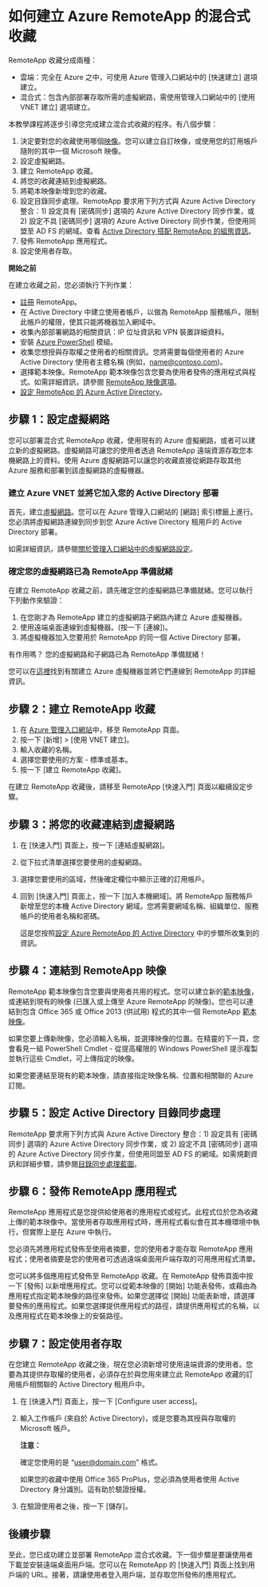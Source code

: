 <properties 
	pageTitle="如何建立 Azure RemoteApp 的混合式收藏" 
	description="了解如何建立連接內部網路的 RemoteApp 部署。" 
	services="remoteapp" 
	documentationCenter="" 
	authors="lizap" 
	manager="mbaldwin" 
	editor=""/>

<tags 
	ms.service="remoteapp" 
	ms.workload="compute" 
	ms.tgt_pltfrm="na" 
	ms.devlang="na" 
	ms.topic="article" 
	ms.date="05/28/2015" 
	ms.author="elizapo"/>

# 如何建立 Azure RemoteApp 的混合式收藏

RemoteApp 收藏分成兩種：

- 雲端：完全在 Azure 之中，可使用 Azure 管理入口網站中的 [快速建立] 選項建立。  
- 混合式：包含內部部署存取所需的虛擬網路，需使用管理入口網站中的 [使用 VNET 建立] 選項建立。

本教學課程將逐步引導您完成建立混合式收藏的程序。有八個步驟：

1.	決定要對您的收藏使用哪個[映像](remoteapp-imageoptions.md)。您可以建立自訂映像，或使用您的訂用帳戶隨附的其中一個 Microsoft 映像。
2. 設定虛擬網路。
2.	建立 RemoteApp 收藏。
2.	將您的收藏連結到虛擬網路。
3.	將範本映像新增到您的收藏。
4.	設定目錄同步處理。RemoteApp 要求用下列方式與 Azure Active Directory 整合：1) 設定具有 [密碼同步] 選項的 Azure Active Directory 同步作業，或 2) 設定不具 [密碼同步] 選項的 Azure Active Directory 同步作業，但使用同盟至 AD FS 的網域。查看 [Active Directory 搭配 RemoteApp 的組態資訊](remoteapp-ad.md)。
5.	發佈 RemoteApp 應用程式。
6.	設定使用者存取。

**開始之前**

在建立收藏之前，您必須執行下列作業：

- [註冊](http://azure.microsoft.com/services/remoteapp/) RemoteApp。 
- 在 Active Directory 中建立使用者帳戶，以做為 RemoteApp 服務帳戶。限制此帳戶的權限，使其只能將機器加入網域中。
- 收集內部部署網路的相關資訊：IP 位址資訊和 VPN 裝置詳細資料。
- 安裝 [Azure PowerShell](../install-configure-powershell.md) 模組。
- 收集您想授與存取權之使用者的相關資訊。您將需要每個使用者的 Azure Active Directory 使用者主體名稱 (例如，name@contoso.com)。
- 選擇範本映像。RemoteApp 範本映像包含您要為使用者發佈的應用程式與程式。如需詳細資訊，請參閱 [RemoteApp 映像選項](remoteapp-imageoptions.md)。 
- [設定 RemoteApp 的 Azure Active Directory](remoteapp-ad.md)。



## 步驟 1：設定虛擬網路
您可以部署混合式 RemoteApp 收藏，使用現有的 Azure 虛擬網路，或者可以建立新的虛擬網路。虛擬網路可讓您的使用者透過 RemoteApp 遠端資源存取您本機網路上的資料。使用 Azure 虛擬網路可以讓您的收藏直接從網路存取其他 Azure 服務和部署到該虛擬網路的虛擬機器。

### 建立 Azure VNET 並將它加入您的 Active Directory 部署

首先，建立[虛擬網路](https://msdn.microsoft.com/library/azure/dn631643.aspx)。您可以在 Azure 管理入口網站的 [網路] 索引標籤上進行。您必須將虛擬網路連線到同步到您 Azure Active Directory 租用戶的 Active Directory 部署。

如需詳細資訊，請參閱[關於管理入口網站中的虛擬網路設定](https://msdn.microsoft.com/library/azure/jj156074.aspx)。

### 確定您的虛擬網路已為 RemoteApp 準備就緒
在建立 RemoteApp 收藏之前，請先確定您的虛擬網路已準備就緒。您可以執行下列動作來驗證：

1. 在您剛才為 RemoteApp 建立的虛擬網路子網路內建立 Azure 虛擬機器。
2. 使用遠端桌面連線到虛擬機器。(按一下 [連線])。
3. 將虛擬機器加入您要用於 RemoteApp 的同一個 Active Directory 部署。

有作用嗎？ 您的虛擬網路和子網路已為 RemoteApp 準備就緒！

您可以在[這裡](https://msdn.microsoft.com/library/azure/jj156003.aspx)找到有關建立 Azure 虛擬機器並將它們連線到 RemoteApp 的詳細資訊。

## 步驟 2：建立 RemoteApp 收藏 ##



1. 在 [Azure 管理入口網站](http://manage.windowsazure.com)中，移至 RemoteApp 頁面。
2. 按一下 [新增] > [使用 VNET 建立]。
3. 輸入收藏的名稱。
4. 選擇您要使用的方案 - 標準或基本。
5. 按一下 [建立 RemoteApp 收藏]。

在建立 RemoteApp 收藏後，請移至 RemoteApp [快速入門] 頁面以繼續設定步驟。

## 步驟 3：將您的收藏連結到虛擬網路 ##

 
1. 在 [快速入門] 頁面上，按一下 [連結虛擬網路]。
2. 從下拉式清單選擇您要使用的虛擬網路。
3. 選擇您要使用的區域，然後確定欄位中顯示正確的訂用帳戶。 
5. 回到 [快速入門] 頁面上，按一下 [加入本機網域]。將 RemoteApp 服務帳戶新增至您的本機 Active Directory 網域。您將需要網域名稱、組織單位、服務帳戶的使用者名稱和密碼。 

	這是您按照[設定 Azure RemoteApp 的 Active Directory](remoteapp-ad.md) 中的步驟所收集到的資訊。


## 步驟 4：連結到 RemoteApp 映像 ##

RemoteApp 範本映像包含您要與使用者共用的程式。您可以建立新的[範本映像](remoteapp-imageoptions.md)，或連結到現有的映像 (已匯入或上傳至 Azure RemoteApp 的映像)。您也可以連結到包含 Office 365 或 Office 2013 (供試用) 程式的其中一個 RemoteApp [範本映像](remoteapp-images.md)。

如果您要上傳新映像，您必須輸入名稱，並選擇映像的位置。在精靈的下一頁，您會看見一組 PowerShell Cmdlet - 從提高權限的 Windows PowerShell 提示複製並執行這些 Cmdlet，可上傳指定的映像。

如果您要連結至現有的範本映像，請直接指定映像名稱、位置和相關聯的 Azure 訂閱。



## 步驟 5：設定 Active Directory 目錄同步處理 ##

RemoteApp 要求用下列方式與 Azure Active Directory 整合：1) 設定具有 [密碼同步] 選項的 Azure Active Directory 同步作業，或 2) 設定不具 [密碼同步] 選項的 Azure Active Directory 同步作業，但使用同盟至 AD FS 的網域。如需規劃資訊和詳細步驟，請參閱[目錄同步處理藍圖](http://msdn.microsoft.com//library/azure/hh967642.aspx)。

## 步驟 6：發佈 RemoteApp 應用程式 ##

RemoteApp 應用程式是您提供給使用者的應用程式或程式。此程式位於您為收藏上傳的範本映像中。當使用者存取應用程式時，應用程式看似會在其本機環境中執行，但實際上是在 Azure 中執行。

您必須先將應用程式發佈至使用者摘要，您的使用者才能存取 RemoteApp 應用程式；使用者摘要是您的使用者可透過遠端桌面用戶端存取的可用應用程式清單。
 
您可以將多個應用程式發佈至 RemoteApp 收藏。在 RemoteApp 發佈頁面中按一下 [發佈] 以新增應用程式。您可以從範本映像的 [開始] 功能表發佈，或藉由為應用程式指定範本映像的路徑來發佈。如果您選擇從 [開始] 功能表新增，請選擇要發佈的應用程式。如果您選擇提供應用程式的路徑，請提供應用程式的名稱，以及應用程式在範本映像上的安裝路徑。

## 步驟 7：設定使用者存取 ##

在您建立 RemoteApp 收藏之後，現在您必須新增可使用遠端資源的使用者。您要為其提供存取權的使用者，必須存在於與您用來建立此 RemoteApp 收藏的訂用帳戶相關聯的 Active Directory 租用戶中。

1.	在 [快速入門] 頁面上，按一下 [Configure user access]。 
2.	輸入工作帳戶 (來自於 Active Directory)，或是您要為其授與存取權的 Microsoft 帳戶。

	**注意：**

	確定您使用的是 “user@domain.com” 格式。

	如果您的收藏中使用 Office 365 ProPlus，您必須為使用者使用 Active Directory 身分識別。這有助於驗證授權。


3.	在驗證使用者之後，按一下 [儲存]。


## 後續步驟 ##
至此，您已成功建立並部署 RemoteApp 混合式收藏。下一個步驟是要讓使用者下載並安裝遠端桌面用戶端。您可以在 RemoteApp 的 [快速入門] 頁面上找到用戶端的 URL。接著，請讓使用者登入用戶端，並存取您所發佈的應用程式。


 

<!---HONumber=August15_HO6-->